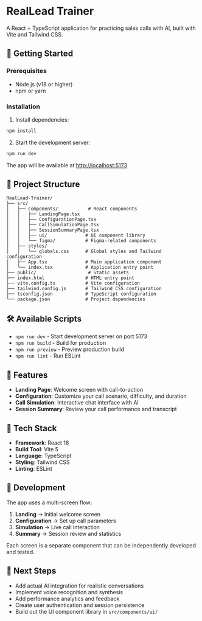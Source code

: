 # RealLead Trainer

A React + TypeScript application for practicing sales calls with AI, built with Vite and Tailwind CSS.

## 🚀 Getting Started

### Prerequisites

- Node.js (v18 or higher)
- npm or yarn

### Installation

1. Install dependencies:
```bash
npm install
```

2. Start the development server:
```bash
npm run dev
```

The app will be available at [http://localhost:5173](http://localhost:5173)

## 📁 Project Structure

```
RealLead-Trainer/
├── src/
│   ├── components/           # React components
│   │   ├── LandingPage.tsx
│   │   ├── ConfigurationPage.tsx
│   │   ├── CallSimulationPage.tsx
│   │   ├── SessionSummaryPage.tsx
│   │   ├── ui/              # UI component library
│   │   └── figma/           # Figma-related components
│   ├── styles/
│   │   └── globals.css      # Global styles and Tailwind configuration
│   ├── App.tsx              # Main application component
│   └── index.tsx            # Application entry point
├── public/                   # Static assets
├── index.html               # HTML entry point
├── vite.config.ts           # Vite configuration
├── tailwind.config.js       # Tailwind CSS configuration
├── tsconfig.json            # TypeScript configuration
└── package.json             # Project dependencies

```

## 🛠️ Available Scripts

- `npm run dev` - Start development server on port 5173
- `npm run build` - Build for production
- `npm run preview` - Preview production build
- `npm run lint` - Run ESLint

## 🎨 Features

- **Landing Page**: Welcome screen with call-to-action
- **Configuration**: Customize your call scenario, difficulty, and duration
- **Call Simulation**: Interactive chat interface with AI
- **Session Summary**: Review your call performance and transcript

## 🧰 Tech Stack

- **Framework**: React 18
- **Build Tool**: Vite 5
- **Language**: TypeScript
- **Styling**: Tailwind CSS
- **Linting**: ESLint

## 📝 Development

The app uses a multi-screen flow:
1. **Landing** → Initial welcome screen
2. **Configuration** → Set up call parameters
3. **Simulation** → Live call interaction
4. **Summary** → Session review and statistics

Each screen is a separate component that can be independently developed and tested.

## 🎯 Next Steps

- Add actual AI integration for realistic conversations
- Implement voice recognition and synthesis
- Add performance analytics and feedback
- Create user authentication and session persistence
- Build out the UI component library in `src/components/ui/`
